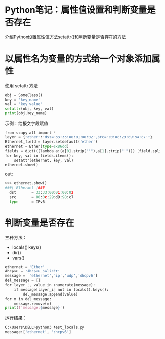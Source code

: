# Python笔记：属性值设置和判断变量是否存在
介绍Python设置属性值方法setattr()和判断变量是否存在的方法
<!--more-->

# 以属性名为变量的方式给一个对象添加属性
使用 setattr 方法
```python
obj = SomeClass()
key = 'key_name'
val = 'key_value'
setattr(obj, key, val)
print(obj.key_name) 
```
示例：给报文字段赋值
```python
from scapy.all import *
layer = {"ether":"dst='33:33:00:01:00:02',src='00:0c:29:d9:98:c7'"}
Ethernet_field = layer.setdefault('ether')
ethernet = Ether(type=0x86dd)
fields = dict(((lambda a:(a[0].strip("'"),a[1].strip("'"))) (field.split('=')) for field in Ethernet_field.split(',')))
for key, val in fields.items():
    setattr(ethernet, key, val) 
ethernet.show()
```
out:
```python
>>> ethernet.show()
###[ Ethernet ]###
  dst       = 33:33:00:01:00:02
  src       = 00:0c:29:d9:98:c7
  type      = IPv6
```

# 判断变量是否存在
三种方法：
* locals().keys()
* dir()
* vars()

```python
ethernet = 'Ether'
dhcpv6 = 'dhcpv6_solicit'
message = ['ethernet','ip','udp','dhcpv6']
del_message = []
for layer_i, value in enumerate(message):             
    if message[layer_i] not in locals().keys():
        del_message.append(value)
for m in del_message:
    message.remove(m)
print(f'message:{message}')
```
运行结果：
```python
C:\Users\DELL>python3 test_locals.py
message:['ethernet', 'dhcpv6']
```




